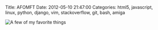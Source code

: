 Title: AFOMFT
Date: 2012-05-10 21:47:00
Categories: html5, javascript, linux, python, django, vim, stackoverflow, git, bash, amiga

![A few of my favorite things](/static/images/017/afomft.png)
